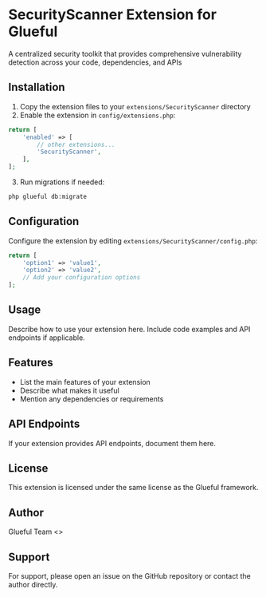 # SecurityScanner Extension for Glueful

A centralized security toolkit that provides comprehensive vulnerability detection across your code, dependencies, and APIs

## Installation

1. Copy the extension files to your `extensions/SecurityScanner` directory
2. Enable the extension in `config/extensions.php`:

```php
return [
    'enabled' => [
        // other extensions...
        'SecurityScanner',
    ],
];
```

3. Run migrations if needed:

```bash
php glueful db:migrate
```

## Configuration

Configure the extension by editing `extensions/SecurityScanner/config.php`:

```php
return [
    'option1' => 'value1',
    'option2' => 'value2',
    // Add your configuration options
];
```

## Usage

Describe how to use your extension here. Include code examples and API endpoints if applicable.

## Features

- List the main features of your extension
- Describe what makes it useful
- Mention any dependencies or requirements

## API Endpoints

If your extension provides API endpoints, document them here.

## License

This extension is licensed under the same license as the Glueful framework.

## Author

Glueful Team <>

## Support

For support, please open an issue on the GitHub repository or contact the author directly.
